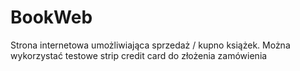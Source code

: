 # BookWeb
Strona internetowa umożliwiająca sprzedaż / kupno książek. Można wykorzystać testowe strip credit card do złożenia zamówienia 
